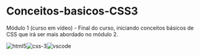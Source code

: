 # Conceitos-basicos-CSS3
Módulo 1 (curso em vídeo) - Final do curso, iniciando conceitos básicos de CSS que irá ser mais abordado no módulo 2.

![html5](https://user-images.githubusercontent.com/71526685/209451762-cd59fd43-3906-4b58-babc-f19ae248eef2.png)![css-3](https://user-images.githubusercontent.com/71526685/209451783-7e48cc65-19a4-476d-af7c-f6682c5a6670.png)![vscode](https://user-images.githubusercontent.com/71526685/209451784-c517cd50-5d16-4dd1-8d53-1690e502a096.png)


